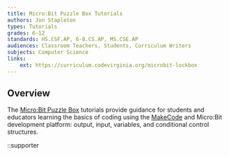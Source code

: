 ```yaml
---
title: Micro:Bit Puzzle Box Tutorials
authors: Jon Stapleton
types: Tutorials
grades: 6-12
standards: HS.CSF.AP, 6-8.CS.AP, MS.CSE.AP
audiences: Classroom Teachers, Students, Curriculum Writers
subjects: Computer Science
links:
    ext: https://curriculum.codevirginia.org/microbit-lockbox
---
```


## Overview

The [Micro\:Bit Puzzle Box](https://curriculum.codevirginia.org/microbit-lockbox) tutorials provide guidance for students and educators learning the basics of coding using the [MakeCode](https://makecode.microbit.org) and Micro\:Bit development platform: output, input, variables, and conditional control structures.

::supporter